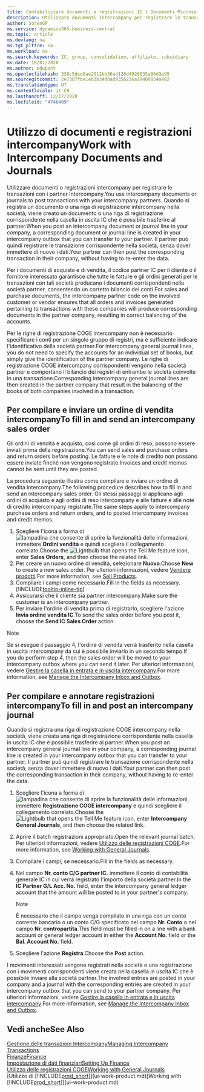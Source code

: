 ```yaml
---
title: Contabilizzare documenti e registrazioni IC | Documenti Microsoft
description: Utilizzare documenti Intercompany per registrare le transazioni con i partner Intercompany.
author: SorenGP
ms.service: dynamics365-business-central
ms.topic: article
ms.devlang: na
ms.tgt_pltfrm: na
ms.workload: na
ms.search.keywords: IC, group, consolidation, affiliate, subsidiary
ms.date: 10/01/2020
ms.author: edupont
ms.openlocfilehash: 338c5dce8ae2011bb36ad126d4926635a86d3e95
ms.sourcegitcommit: 2e7307fbe1eb3b34d0ad9356226a19409054a402
ms.translationtype: HT
ms.contentlocale: it-CH
ms.lasthandoff: 12/17/2020
ms.locfileid: "4746409"
---
```

# <a name="work-with-intercompany-documents-and-journals"></a><span data-ttu-id="411c9-103">Utilizzo di documenti e registrazioni intercompany</span><span class="sxs-lookup"><span data-stu-id="411c9-103">Work with Intercompany Documents and Journals</span></span>
<span data-ttu-id="411c9-104">Utilizzare documenti o registrazioni intercompany per registrare le transazioni con i partner Intercompany.</span><span class="sxs-lookup"><span data-stu-id="411c9-104">You use intercompany documents or journals to post transactions with your intercompany partners.</span></span> <span data-ttu-id="411c9-105">Quando si registra un documento o una riga di registrazione intercompany nella società, viene creato un documento o una riga di registrazione corrispondente nella casella in uscita IC che è possibile trasferire al partner.</span><span class="sxs-lookup"><span data-stu-id="411c9-105">When you post an intercompany document or journal line in your company, a corresponding document or journal line is created in your intercompany outbox that you can transfer to your partner.</span></span> <span data-ttu-id="411c9-106">Il partner può quindi registrare le transazione corrispondente nella società, senza dover immettere di nuovo i dati.</span><span class="sxs-lookup"><span data-stu-id="411c9-106">Your partner can then post the corresponding transaction in their company, without having to re-enter the data.</span></span>

<span data-ttu-id="411c9-107">Per i documenti di acquisto e di vendita, il codice partner IC per il cliente o il fornitore interessato garantisce che tutte le fatture e gli ordini generati per le transazioni con tali società producano i documenti corrispondenti nella società partner, consentendo un corretto bilancio dei conti.</span><span class="sxs-lookup"><span data-stu-id="411c9-107">For sales and purchase documents, the intercompany partner code on the involved customer or vendor ensures that all orders and invoices generated pertaining to transactions with these companies will produce corresponding documents in the partner company, resulting in correct balancing of the accounts.</span></span>

<span data-ttu-id="411c9-108">Per le righe di registrazione COGE intercompany non è necessario specificare i conti per un singolo gruppo di registri, ma è sufficiente indicare l'identificativo della società partner.</span><span class="sxs-lookup"><span data-stu-id="411c9-108">For intercompany general journal lines, you do not need to specify the accounts for an individual set of books, but simply give the identification of the partner company.</span></span> <span data-ttu-id="411c9-109">Le righe di registrazione COGE intercompany corrispondenti vengono nella società partner e comportano il bilancio dei registri di entrambe le società coinvolte in una transazione.</span><span class="sxs-lookup"><span data-stu-id="411c9-109">Corresponding intercompany general journal lines are then created in the partner company that result in the balancing of the books of both companies involved in a transaction.</span></span>

## <a name="to-fill-in-and-send-an-intercompany-sales-order"></a><span data-ttu-id="411c9-110">Per compilare e inviare un ordine di vendita intercompany</span><span class="sxs-lookup"><span data-stu-id="411c9-110">To fill in and send an intercompany sales order</span></span>
<span data-ttu-id="411c9-111">Gli ordini di vendita e acquisto, così come gli ordini di reso, possono essere inviati prima della registrazione.</span><span class="sxs-lookup"><span data-stu-id="411c9-111">You can send sales and purchase orders and return orders before posting.</span></span> <span data-ttu-id="411c9-112">Le fatture e le note di credito non possono essere inviate finché non vengono registrate.</span><span class="sxs-lookup"><span data-stu-id="411c9-112">Invoices and credit memos cannot be sent until they are posted.</span></span>

<span data-ttu-id="411c9-113">La procedura seguente illustra come compilare e inviare un ordine di vendita intercompany.</span><span class="sxs-lookup"><span data-stu-id="411c9-113">The following procedure describes how to fill in and send an intercompany sales order.</span></span> <span data-ttu-id="411c9-114">Gli stessi passaggi si applicano agli ordini di acquisto e agli ordini di reso intercompany e alle fatture e alle note di credito intercompany registrate.</span><span class="sxs-lookup"><span data-stu-id="411c9-114">The same steps apply to intercompany purchase orders and return orders, and to posted intercompany invoices and credit memos.</span></span>  

1. <span data-ttu-id="411c9-115">Scegliere l'icona a forma di ![lampadina che consente di aprire la funzionalità delle informazioni](media/ui-search/search_small.png "Informazioni sull'operazione che si desidera eseguire"), immettere **Ordini vendita** e quindi scegliere il collegamento correlato.</span><span class="sxs-lookup"><span data-stu-id="411c9-115">Choose the ![Lightbulb that opens the Tell Me feature](media/ui-search/search_small.png "Tell me what you want to do") icon, enter **Sales Orders**, and then choose the related link.</span></span>  
2. <span data-ttu-id="411c9-116">Per creare un nuovo ordine di vendita, selezionare **Nuovo**.</span><span class="sxs-lookup"><span data-stu-id="411c9-116">Choose **New** to create a new sales order.</span></span> <span data-ttu-id="411c9-117">Per ulteriori informazioni, vedere [Vendere prodotti](sales-how-sell-products.md).</span><span class="sxs-lookup"><span data-stu-id="411c9-117">For more information, see [Sell Products](sales-how-sell-products.md).</span></span>  
3. <span data-ttu-id="411c9-118">Compilare i campi come necessario.</span><span class="sxs-lookup"><span data-stu-id="411c9-118">Fill in the fields as necessary.</span></span> [!INCLUDE[tooltip-inline-tip](includes/tooltip-inline-tip_md.md)]
4. <span data-ttu-id="411c9-119">Assicurarsi che il cliente sia partner intercompany.</span><span class="sxs-lookup"><span data-stu-id="411c9-119">Make sure the customer is an intercompany partner.</span></span>
5. <span data-ttu-id="411c9-120">Per inviare l'ordine di vendita prima di registrarlo, scegliere l'azione **Invia ordine vendita IC**.</span><span class="sxs-lookup"><span data-stu-id="411c9-120">To send the sales order before you post it, choose the **Send IC Sales Order** action.</span></span>

> [!NOTE]
> <span data-ttu-id="411c9-121">Se si esegue il passaggio 4, l'ordine di vendita verrà trasferito nella casella in uscita intercompany da cui è possibile inviarlo in un secondo tempo.</span><span class="sxs-lookup"><span data-stu-id="411c9-121">If you do perform step 4, then the sales order will be moved to your intercompany outbox where you can send it later.</span></span> <span data-ttu-id="411c9-122">Per ulteriori informazioni, vedere [Gestire la casella in entrata e in uscita intercompany](intercompany-how-manage-intercompany-inbox.md).</span><span class="sxs-lookup"><span data-stu-id="411c9-122">For more information, see [Manage the Intercompany Inbox and Outbox](intercompany-how-manage-intercompany-inbox.md).</span></span>

## <a name="to-fill-in-and-post-an-intercompany-journal"></a><span data-ttu-id="411c9-123">Per compilare e annotare registrazioni intercompany</span><span class="sxs-lookup"><span data-stu-id="411c9-123">To fill in and post an intercompany journal</span></span>
<span data-ttu-id="411c9-124">Quando si registra una riga di registrazione COGE intercompany nella società, viene creata una riga di registrazione corrispondente nella casella in uscita IC che è possibile trasferire al partner.</span><span class="sxs-lookup"><span data-stu-id="411c9-124">When you post an intercompany general journal line in your company, a corresponding journal line is created in your intercompany outbox that you can transfer to your partner.</span></span> <span data-ttu-id="411c9-125">Il partner può quindi registrare le transazione corrispondente nella società, senza dover immettere di nuovo i dati.</span><span class="sxs-lookup"><span data-stu-id="411c9-125">Your partner can then post the corresponding transaction in their company, without having to re-enter the data.</span></span>

1. <span data-ttu-id="411c9-126">Scegliere l'icona a forma di ![lampadina che consente di aprire la funzionalità delle informazioni](media/ui-search/search_small.png "Informazioni sull'operazione che si desidera eseguire"), immettere **Registrazione COGE intercompany** e quindi scegliere il collegamento correlato.</span><span class="sxs-lookup"><span data-stu-id="411c9-126">Choose the ![Lightbulb that opens the Tell Me feature](media/ui-search/search_small.png "Tell me what you want to do") icon, enter **Intercompany General Journals**, and then choose the related link.</span></span>  
2. <span data-ttu-id="411c9-127">Aprire il batch registrazioni appropriato.</span><span class="sxs-lookup"><span data-stu-id="411c9-127">Open the relevant journal batch.</span></span> <span data-ttu-id="411c9-128">Per ulteriori informazioni, vedere [Utilizzo delle registrazioni COGE](ui-work-general-journals.md).</span><span class="sxs-lookup"><span data-stu-id="411c9-128">For more information, see [Working with General Journals](ui-work-general-journals.md).</span></span>
3. <span data-ttu-id="411c9-129">Compilare i campi, se necessario.</span><span class="sxs-lookup"><span data-stu-id="411c9-129">Fill in the fields as necessary.</span></span>
4. <span data-ttu-id="411c9-130">Nel campo **Nr. conto C/G partner IC.** immettere il conto di contabilità generale IC in cui verrà registrato l'importo della società partner.</span><span class="sxs-lookup"><span data-stu-id="411c9-130">In the **IC Partner G/L Acc. No.** field, enter the intercompany general ledger account that the amount will be posted to in your partner's company.</span></span>

    > [!NOTE]
    > <span data-ttu-id="411c9-131">È necessario che il campo venga compilato in una riga con un conto corrente bancario o un conto C/G specificato nel campo **Nr. Conto** o nel campo **Nr. contropartita**.</span><span class="sxs-lookup"><span data-stu-id="411c9-131">This field must be filled in on a line with a bank account or general ledger account in either the **Account No.** field or the **Bal. Account No.** field.</span></span>  
5. <span data-ttu-id="411c9-132">Scegliere l'azione **Registra**.</span><span class="sxs-lookup"><span data-stu-id="411c9-132">Choose the **Post** action.</span></span>

<span data-ttu-id="411c9-133">I movimenti interessati vengono registrati nella società e una registrazione con i movimenti corrispondenti viene creata nella casella in uscita IC che è possibile inviare alla società partner.</span><span class="sxs-lookup"><span data-stu-id="411c9-133">The involved entries are posted in your company and a journal with the corresponding entries are created in your intercompany outbox that you can send to your partner company.</span></span> <span data-ttu-id="411c9-134">Per ulteriori informazioni, vedere [Gestire la casella in entrata e in uscita intercompany](intercompany-how-manage-intercompany-inbox.md).</span><span class="sxs-lookup"><span data-stu-id="411c9-134">For more information, see [Manage the Intercompany Inbox and Outbox](intercompany-how-manage-intercompany-inbox.md).</span></span>

## <a name="see-also"></a><span data-ttu-id="411c9-135">Vedi anche</span><span class="sxs-lookup"><span data-stu-id="411c9-135">See Also</span></span>
[<span data-ttu-id="411c9-136">Gestione delle transazioni Intercompany</span><span class="sxs-lookup"><span data-stu-id="411c9-136">Managing Intercompany Transactions</span></span>](intercompany-manage.md)  
[<span data-ttu-id="411c9-137">Finanze</span><span class="sxs-lookup"><span data-stu-id="411c9-137">Finance</span></span>](finance.md)  
[<span data-ttu-id="411c9-138">Impostazione di dati finanziari</span><span class="sxs-lookup"><span data-stu-id="411c9-138">Setting Up Finance</span></span>](finance-setup-finance.md)  
[<span data-ttu-id="411c9-139">Utilizzo delle registrazioni COGE</span><span class="sxs-lookup"><span data-stu-id="411c9-139">Working with General Journals</span></span>](ui-work-general-journals.md)  
<span data-ttu-id="411c9-140">[Utilizzo di [!INCLUDE[prod_short](includes/prod_short.md)]](ui-work-product.md)</span><span class="sxs-lookup"><span data-stu-id="411c9-140">[Working with [!INCLUDE[prod_short](includes/prod_short.md)]](ui-work-product.md)</span></span>
